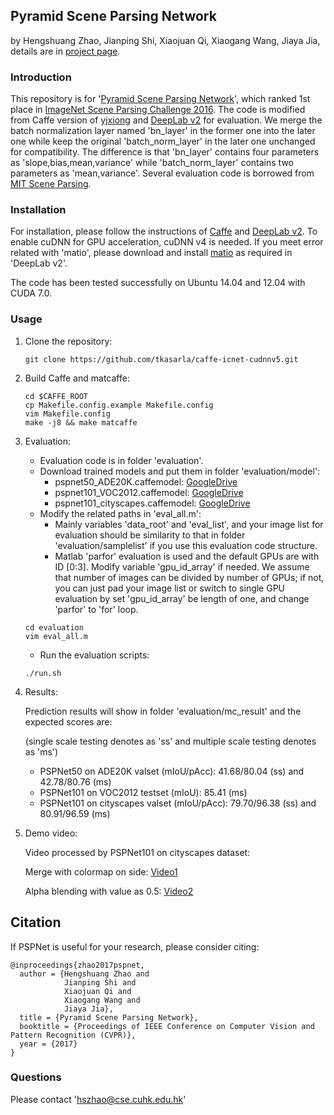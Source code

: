 ## Pyramid Scene Parsing Network

by Hengshuang Zhao, Jianping Shi, Xiaojuan Qi, Xiaogang Wang, Jiaya Jia, details are in [project page](https://hszhao.github.io/projects/pspnet/index.html).

### Introduction

This repository is for '[Pyramid Scene Parsing Network](https://arxiv.org/abs/1612.01105)', which ranked 1st place in [ImageNet Scene Parsing Challenge 2016](http://image-net.org/challenges/LSVRC/2016/results). The code is modified from Caffe version of [yjxiong](https://github.com/yjxiong/caffe/tree/mem) and [DeepLab v2](https://bitbucket.org/aquariusjay/deeplab-public-ver2) for evaluation. We merge the batch normalization layer named 'bn_layer' in the former one into the later one while keep the original 'batch_norm_layer' in the later one unchanged for compatibility. The difference is that 'bn_layer' contains four parameters as 'slope,bias,mean,variance' while 'batch_norm_layer' contains two parameters as 'mean,variance'. Several evaluation code is borrowed from [MIT Scene Parsing](https://github.com/CSAILVision/sceneparsing).

### Installation

For installation, please follow the instructions of [Caffe](https://github.com/BVLC/caffe) and [DeepLab v2](https://bitbucket.org/aquariusjay/deeplab-public-ver2). To enable cuDNN for GPU acceleration, cuDNN v4 is needed. If you meet error related with 'matio', please download and install [matio](https://sourceforge.net/projects/matio/files/matio/1.5.2) as required in 'DeepLab v2'.

The code has been tested successfully on Ubuntu 14.04 and 12.04 with CUDA 7.0.

### Usage

1. Clone the repository:

   ```shell
   git clone https://github.com/tkasarla/caffe-icnet-cudnnv5.git
   ```

2. Build Caffe and matcaffe:

   ```shell
   cd $CAFFE_ROOT
   cp Makefile.config.example Makefile.config
   vim Makefile.config
   make -j8 && make matcaffe
   ```

3. Evaluation:

   - Evaluation code is in folder 'evaluation'.
   - Download trained models and put them in folder 'evaluation/model':
     - pspnet50\_ADE20K.caffemodel: [GoogleDrive](https://drive.google.com/open?id=0BzaU285cX7TCN1R3QnUwQ0hoMTA)
     - pspnet101\_VOC2012.caffemodel: [GoogleDrive](https://drive.google.com/open?id=0BzaU285cX7TCNVhETE5vVUdMYk0)
     - pspnet101\_cityscapes.caffemodel: [GoogleDrive](https://drive.google.com/open?id=0BzaU285cX7TCT1M3TmNfNjlUeEU)
   - Modify the related paths in 'eval_all.m':
     - Mainly variables 'data_root' and 'eval_list', and your image list for evaluation should be similarity to that in folder 'evaluation/samplelist' if you use this evaluation code structure. 
     - Matlab 'parfor' evaluation is used and the default GPUs are with ID [0:3]. Modify variable 'gpu_id_array' if needed. We assume that number of images can be divided by number of GPUs; if not, you can just pad your image list or switch to single GPU evaluation by set 'gpu_id_array' be length of one, and change 'parfor' to 'for' loop.

   ```shell
   cd evaluation
   vim eval_all.m
   ```

   - Run the evaluation scripts:

   ```
   ./run.sh
   ```

4. Results: 

   Prediction results will show in folder 'evaluation/mc_result' and the expected scores are:

   (single scale testing denotes as 'ss' and multiple scale testing denotes as 'ms')

   - PSPNet50 on ADE20K valset (mIoU/pAcc): 41.68/80.04 (ss) and 42.78/80.76 (ms) 
   - PSPNet101 on VOC2012 testset (mIoU): 85.41 (ms)
   - PSPNet101 on cityscapes valset (mIoU/pAcc): 79.70/96.38 (ss) and 80.91/96.59 (ms)

5. Demo video:

   Video processed by PSPNet101 on cityscapes dataset:

   Merge with colormap on side: [Video1](https://youtu.be/rB1BmBOkKTw)

   Alpha blending with value as 0.5: [Video2](https://youtu.be/HYghTzmbv6Q)

## Citation

If PSPNet is useful for your research, please consider citing:

    @inproceedings{zhao2017pspnet,
      author = {Hengshuang Zhao and
                Jianping Shi and
                Xiaojuan Qi and
                Xiaogang Wang and
                Jiaya Jia},
      title = {Pyramid Scene Parsing Network},
      booktitle = {Proceedings of IEEE Conference on Computer Vision and Pattern Recognition (CVPR)},
      year = {2017}
    }
### Questions

Please contact 'hszhao@cse.cuhk.edu.hk'
